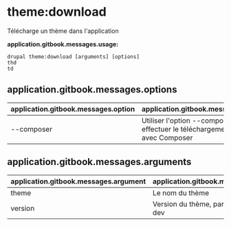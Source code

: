 # theme:download
Télécharge un thème dans l'application

**application.gitbook.messages.usage:**
```
drupal theme:download [arguments] [options]
thd
td
```

## application.gitbook.messages.options
application.gitbook.messages.option | application.gitbook.messages.details
-------|-------------
--composer | Utiliser l'option --composer pour effectuer le téléchargement du thème avec Composer

## application.gitbook.messages.arguments
application.gitbook.messages.argument | application.gitbook.messages.details
---------|-------------
theme | Le nom du thème
version | Version du thème, par exemple 1.x-dev
